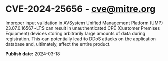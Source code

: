 # CVE-2024-25656 - cve@mitre.org

Improper input validation in AVSystem Unified Management Platform (UMP) 23.07.0.16567~LTS can result in unauthenticated CPE (Customer Premises Equipment) devices storing arbitrarily large amounts of data during registration. This can potentially lead to DDoS attacks on the application database and, ultimately, affect the entire product.

**Publish date:** 2024-03-18

